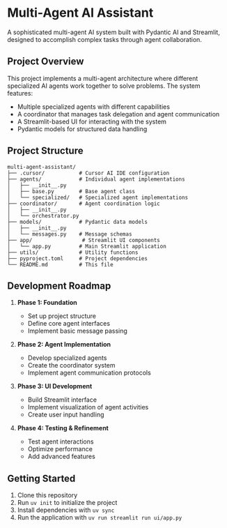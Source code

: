 # Multi-Agent AI Assistant

A sophisticated multi-agent AI system built with Pydantic AI and Streamlit, designed to accomplish complex tasks through agent collaboration.

## Project Overview

This project implements a multi-agent architecture where different specialized AI agents work together to solve problems. The system features:

- Multiple specialized agents with different capabilities
- A coordinator that manages task delegation and agent communication
- A Streamlit-based UI for interacting with the system
- Pydantic models for structured data handling

## Project Structure

```
multi-agent-assistant/
├── .cursor/           # Cursor AI IDE configuration
├── agents/            # Individual agent implementations
│   ├── __init__.py
│   ├── base.py        # Base agent class
│   └── specialized/   # Specialized agent implementations
├── coordinator/       # Agent coordination logic
│   ├── __init__.py
│   └── orchestrator.py
├── models/            # Pydantic data models
│   ├── __init__.py
│   └── messages.py    # Message schemas
├── app/                # Streamlit UI components
│   └── app.py         # Main Streamlit application
├── utils/             # Utility functions
├── pyproject.toml     # Project dependencies
└── README.md          # This file
```

## Development Roadmap

1. **Phase 1: Foundation**
   - Set up project structure
   - Define core agent interfaces
   - Implement basic message passing

2. **Phase 2: Agent Implementation**
   - Develop specialized agents
   - Create the coordinator system
   - Implement agent communication protocols

3. **Phase 3: UI Development**
   - Build Streamlit interface
   - Implement visualization of agent activities
   - Create user input handling

4. **Phase 4: Testing & Refinement**
   - Test agent interactions
   - Optimize performance
   - Add advanced features

## Getting Started

1. Clone this repository
2. Run `uv init` to initialize the project
3. Install dependencies with `uv sync`
4. Run the application with `uv run streamlit run ui/app.py`
